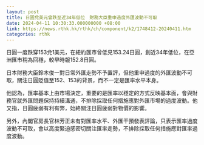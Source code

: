 ```yaml
---
layout: post
title: 日圓兌美元曾跌至近34年低位　財務大臣重申過度外匯波動不可取
date: 2024-04-11 10:30:33.000000000 +08:00
link: https://news.rthk.hk/rthk/ch/component/k2/1748412-20240411.htm
categories: rthk
---
```


日圓一度跌穿153兌1美元，在紐約匯市曾低見153.24日圓，創近34年低位，在亞洲匯市稍為回穩，較早時報152.8日圓。

日本財務大臣鈴木俊一對日常外匯走勢不予置評，但他重申過度的外匯波動不可取，關注日圓貶值至152、153的背景，而不一定是匯率水平本身。

他認為，匯率基本上由市場決定，重要的是匯率以穩定的方式反映基本面，會與財務官就外匯問題保持持續溝通，不排除採取任何措施應對外匯市場的過度波動。他又指，日圓疲弱有利有弊，始終關注日圓疲弱對物價的影響。

另外，內閣官房長官林芳正未有對匯率水平、外匯干預發表評論，只表示匯率過度波動不可取，會以高度緊迫感密切關注匯率走勢，不排除採取任何措施應對匯率過度波動。

